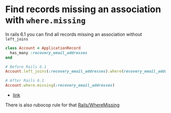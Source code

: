 # Find records missing an association with `where.missing`

In rails 6.1 you can find all records missing an association without `left_joins`

```ruby
class Account < ApplicationRecord
  has_many :recovery_email_addresses
end

# Before Rails 6.1
Account.left_joins(:recovery_email_addresses).where(recovery_email_addresses: { id: nil })

# After Rails 6.1
Account.where.missing(:recovery_email_addresses)
```

- [link](https://boringrails.com/tips/activerecord-where-missing-associations)

There is also rubocop rule for that [Rails/WhereMissing](https://docs.rubocop.org/rubocop-rails/cops_rails.html#railswheremissing)




